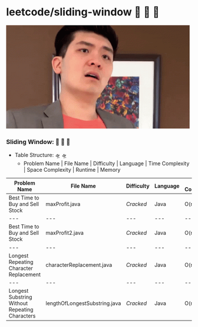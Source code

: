 # leetcode/sliding-window :space_invader:	:space_invader:	:space_invader:	
![](https://github.com/guillermobermejo/leetcode/blob/main/f.gif)
### Sliding Window: :space_invader:	:space_invader:	:space_invader:	
- Table Structure: :flying_saucer: :flying_saucer:
  - Problem Name | File Name | Difficulty | Language | Time Complexity | Space Complexity | Runtime | Memory

|Problem Name|File Name|Difficulty|Language|Time Complexity|Space Complexity|Runtime|Memory|
|---|---|---|---|---|---|---|---|
|Best Time to Buy and Sell Stock|maxProfit.java|*Cracked*|Java|O(n)|O(1)|1ms (Beats 99.92%)|61.6mb (Beats 29.08%)|
|---|---|---|---|---|---|---|---|
|Best Time to Buy and Sell Stock|maxProfit2.java|*Cracked*|Java|O(n)|O(n)|2ms (Beats 78.72%)|56.9mb (Beats 97.49%)|
|---|---|---|---|---|---|---|---|
|Longest Repeating Character Replacement|characterReplacement.java|*Cracked*|Java|O(n)|O(n)|5ms (Beats 99.27%)|45.68mb (Beats 48.22%)|
|---|---|---|---|---|---|---|---|
|Longest Substring Without Repeating Characters|lengthOfLongestSubstring.java|*Cracked*|Java|O(n)|O(n)|2ms (Beats 99.52%)|42.8mb (Beats 92.48%)|
